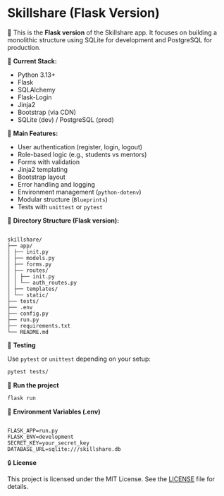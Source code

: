 # Skillshare (Flask Version)

🌱 This is the **Flask version** of the Skillshare app. It focuses on building a monolithic structure using SQLite for development and PostgreSQL for production.

🔧 **Current Stack:**
- Python 3.13+
- Flask
- SQLAlchemy
- Flask-Login
- Jinja2
- Bootstrap (via CDN)
- SQLite (dev) / PostgreSQL (prod)

🧩 **Main Features:**
- User authentication (register, login, logout)
- Role-based logic (e.g., students vs mentors)
- Forms with validation
- Jinja2 templating
- Bootstrap layout
- Error handling and logging
- Environment management (`python-dotenv`)
- Modular structure (`Blueprints`)
- Tests with `unittest` or `pytest`

📁 **Directory Structure (Flask version):**
<pre lang="markdown"><code>
skillshare/ 
├── app/
│ ├── init.py
│ ├── models.py
│ ├── forms.py
│ ├── routes/
│ │ ├── init.py
│ │ └── auth_routes.py
│ ├── templates/
│ └── static/
├── tests/
├── .env
├── config.py
├── run.py
├── requirements.txt
└── README.md
</code></pre>


🧪 **Testing**

Use `pytest` or `unittest` depending on your setup:
``` bash
pytest tests/
```

🚀 **Run the project**
``` bash
flask run
```

🔐 **Environment Variables (.env)**
<pre lang="markdown"><code>
FLASK_APP=run.py
FLASK_ENV=development
SECRET_KEY=your_secret_key
DATABASE_URL=sqlite:///skillshare.db
</code></pre>

🔒 **License**

This project is licensed under the MIT License. See the [LICENSE](LICENSE)
file for details.
